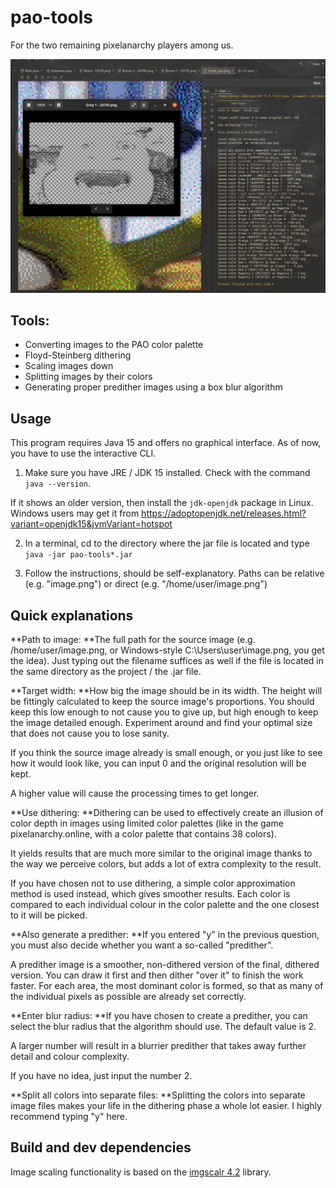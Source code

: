 # pao-tools

For the two remaining pixelanarchy players among us.

![Preview](preview.png)

## Tools:

- Converting images to the PAO color palette
- Floyd-Steinberg dithering
- Scaling images down
- Splitting images by their colors
- Generating proper predither images using a box blur algorithm

## Usage

This program requires Java 15 and offers no graphical interface. As of now, you have to use the interactive CLI.

1. Make sure you have JRE / JDK 15 installed. Check with the command ```java --version```.

If it shows an older version, then install the ```jdk-openjdk``` package in Linux. Windows users may get it from https://adoptopenjdk.net/releases.html?variant=openjdk15&jvmVariant=hotspot

2. In a terminal, cd to the directory where the jar file is located and type ```java -jar pao-tools*.jar```

3. Follow the instructions, should be self-explanatory. Paths can be relative (e.g. "image.png") or direct (e.g. "/home/user/image.png")

## Quick explanations

**Path to image: **The full path for the source image (e.g. /home/user/image.png, or Windows-style C:\Users\user\image.png, you get the idea).
Just typing out the filename suffices as well if the file is located in the same directory as the project / the .jar file.

**Target width: **How big the image should be in its width. The height will be fittingly calculated to keep the source image's proportions.
You should keep this low enough to not cause you to give up, but high enough to keep the image detailed enough. Experiment around and find your optimal size that does not cause you to lose sanity.

If you think the source image already is small enough, or you just like to see how it would look like, you can input 0 and the original resolution will be kept.

A higher value will cause the processing times to get longer.

**Use dithering: **Dithering can be used to effectively create an illusion of color depth in images using limited color palettes (like in the game pixelanarchy.online, with a color palette that contains 38 colors).

It yields results that are much more similar to the original image thanks to the way we perceive colors, but adds a lot of extra complexity to the result.

If you have chosen not to use dithering, a simple color approximation method is used instead, which gives smoother results. Each color is compared to each individual colour in the color palette and the one closest to it will be picked.

**Also generate a predither: **If you entered "y" in the previous question, you must also decide whether you want a so-called "predither".

A predither image is a smoother, non-dithered version of the final, dithered version. You can draw it first and then dither "over it" to finish the work faster. For each area, the most dominant color is formed, so that as many of the individual pixels as possible are already set correctly.

**Enter blur radius: **If you have chosen to create a predither, you can select the blur radius that the algorithm should use. The default value is 2.

A larger number will result in a blurrier predither that takes away further detail and colour complexity.

If you have no idea, just input the number 2.

**Split all colors into separate files: **Splitting the colors into separate image files makes your life in the dithering phase a whole lot easier. I highly recommend typing "y" here.

## Build and dev dependencies

Image scaling functionality is based on the [imgscalr 4.2](https://github.com/rkalla/imgscalr) library.
